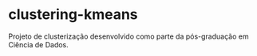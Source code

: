 # clustering-kmeans
Projeto de clusterização desenvolvido como parte da pós-graduação em Ciência de Dados.
